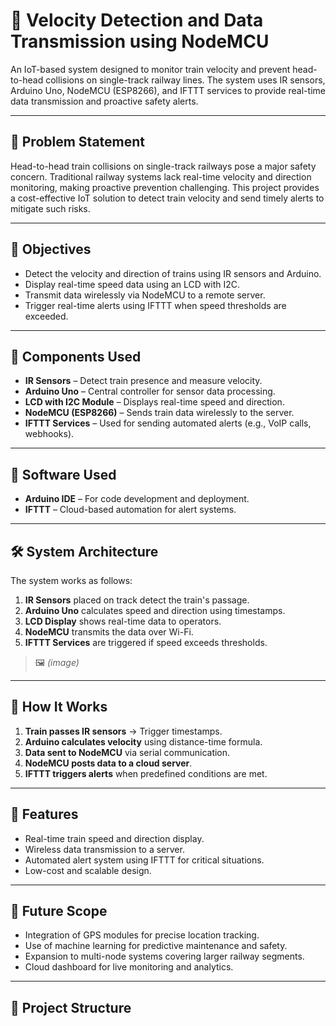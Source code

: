 # 🚄 Velocity Detection and Data Transmission using NodeMCU

An IoT-based system designed to monitor train velocity and prevent head-to-head collisions on single-track railway lines. The system uses IR sensors, Arduino Uno, NodeMCU (ESP8266), and IFTTT services to provide real-time data transmission and proactive safety alerts.

---

## 📌 Problem Statement

Head-to-head train collisions on single-track railways pose a major safety concern. Traditional railway systems lack real-time velocity and direction monitoring, making proactive prevention challenging. This project provides a cost-effective IoT solution to detect train velocity and send timely alerts to mitigate such risks.

---

## 🎯 Objectives

- Detect the velocity and direction of trains using IR sensors and Arduino.
- Display real-time speed data using an LCD with I2C.
- Transmit data wirelessly via NodeMCU to a remote server.
- Trigger real-time alerts using IFTTT when speed thresholds are exceeded.

---

## 🧩 Components Used

- **IR Sensors** – Detect train presence and measure velocity.
- **Arduino Uno** – Central controller for sensor data processing.
- **LCD with I2C Module** – Displays real-time speed and direction.
- **NodeMCU (ESP8266)** – Sends train data wirelessly to the server.
- **IFTTT Services** – Used for sending automated alerts (e.g., VoIP calls, webhooks).

---

## 🧠 Software Used

- **Arduino IDE** – For code development and deployment.
- **IFTTT** – Cloud-based automation for alert systems.

---

## 🛠️ System Architecture

The system works as follows:

1. **IR Sensors** placed on track detect the train's passage.
2. **Arduino Uno** calculates speed and direction using timestamps.
3. **LCD Display** shows real-time data to operators.
4. **NodeMCU** transmits the data over Wi-Fi.
5. **IFTTT Services** are triggered if speed exceeds thresholds.

> 🖼️ *(image)*

---

## 🔧 How It Works

1. **Train passes IR sensors** → Trigger timestamps.
2. **Arduino calculates velocity** using distance-time formula.
3. **Data sent to NodeMCU** via serial communication.
4. **NodeMCU posts data to a cloud server**.
5. **IFTTT triggers alerts** when predefined conditions are met.

---

## 🚨 Features

- Real-time train speed and direction display.
- Wireless data transmission to a server.
- Automated alert system using IFTTT for critical situations.
- Low-cost and scalable design.

---

## 🌟 Future Scope

- Integration of GPS modules for precise location tracking.
- Use of machine learning for predictive maintenance and safety.
- Expansion to multi-node systems covering larger railway segments.
- Cloud dashboard for live monitoring and analytics.

---

## 📁 Project Structure

